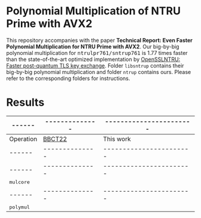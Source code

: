 
# Polynomial Multiplication of NTRU Prime with AVX2

This repository accompanies with the paper **Technical Report: Even Faster Polynomial Multiplication for NTRU Prime with AVX2**.
Our big-by-big polynomial multiplication for <tt>ntrulpr761/sntrup761</tt> is 1.77 times faster than the state-of-the-art optimized implementation by
[OpenSSLNTRU: Faster post-quantum TLS key exchange](https://www.usenix.org/conference/usenixsecurity22/presentation/bernstein).
Folder ``libsntrup`` contains their big-by-big polynomial multiplication and folder ``ntrup`` contains ours.
Please refer to the corresponding folders for instructions.

# Results

| ------ | -------------- | ----------------------- |
| ------ | -------------- | ----------------------- |
| Operation | [BBCT22](https://www.usenix.org/conference/usenixsecurity22/presentation/bernstein) | This work |
| ------ | -------------- | ----------------------- |
| ------ | -------------- | ----------------------- |
| <tt>mulcore</tt> |  | |
| ------ | -------------- | ----------------------- |
| <tt>polymul</tt> |  | |


